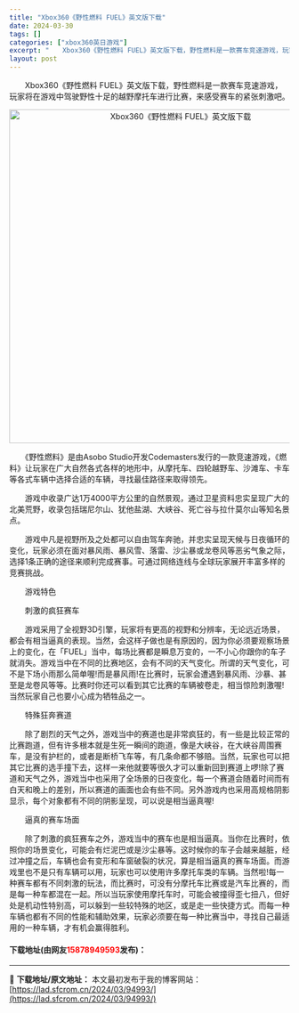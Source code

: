 ```yaml
---
title: "Xbox360《野性燃料 FUEL》英文版下载"
date: 2024-03-30
tags: []
categories: ["xbox360英日游戏"]
excerpt: "　　Xbox360《野性燃料 FUEL》英文版下载，野性燃料是一款赛车竞速游戏，玩家将在游戏中驾驶野性十足的越野摩托车进行比赛，来感受赛车的紧张刺激吧。 　　《野性燃料》是由Asobo Studio开发Codemasters发行的一款竞速游戏，《燃料》让玩家在广大自然各式各样的地形中，从摩托车、四轮&hellip;"
layout: post
---
```


 <p>　　Xbox360《野性燃料 FUEL》英文版下载，野性燃料是一款赛车竞速游戏，玩家将在游戏中驾驶野性十足的越野摩托车进行比赛，来感受赛车的紧张刺激吧。</p> <p align="center"><img align="" border="0" src="https://lad.sfcrom.cn/wp-content/uploads/2024/03/20240330_6607dc700410f.webp" width="600" alt="Xbox360《野性燃料 FUEL》英文版下载" /></p> <p>　　《野性燃料》是由Asobo Studio开发Codemasters发行的一款竞速游戏，《燃料》让玩家在广大自然各式各样的地形中，从摩托车、四轮越野车、沙滩车、卡车等各式车辆中选择合适的车辆，寻找最佳路径来取得领先。</p> <p>　　游戏中收录广达1万4000平方公里的自然景观，通过卫星资料忠实呈现广大的北美荒野，收录包括瑞尼尔山、犹他盐湖、大峡谷、死亡谷与拉什莫尔山等知名景点。</p> <p>　　游戏中凡是视野所及之处都可以自由驾车奔驰，并忠实呈现天候与日夜循环的变化，玩家必须在面对暴风雨、暴风雪、落雷、沙尘暴或龙卷风等恶劣气象之际，选择1条正确的途径来顺利完成赛事。可通过网络连线与全球玩家展开丰富多样的竞赛挑战。</p> <p>　　游戏特色</p> <p>　　刺激的疯狂赛车</p> <p>　　游戏采用了全视野3D引擎，玩家将有更高的视野和分辨率，无论远近场景，都会有相当逼真的表现。当然，会这样子做也是有原因的，因为你必须要观察场景上的变化，在「FUEL」当中，每场比赛都是瞬息万变的，一不小心你跟你的车子就消失。游戏当中在不同的比赛地区，会有不同的天气变化。所谓的天气变化，可不是下场小雨那么简单喔!而是暴风雨!在比赛时，玩家会遭遇到暴风雨、沙暴、甚至是龙卷风等等。比赛时你还可以看到其它比赛的车辆被卷走，相当惊险刺激喔!当然玩家自己也要小心成为牺牲品之一。</p> <p>　　特殊狂奔赛道</p> <p>　　除了剧烈的天气之外，游戏当中的赛道也是非常疯狂的，有一些是比较正常的比赛跑道，但有许多根本就是生死一瞬间的跑道，像是大峡谷，在大峡谷周围赛车，是没有护栏的，或者是断桥飞车等，有几条命都不够赔。当然，玩家也可以把其它比赛的选手撞下去，这样一来他就要等很久才可以重新回到赛道上啰!除了赛道和天气之外，游戏当中也采用了全场景的日夜变化，每一个赛道会随着时间而有白天和晚上的差别，所以赛道的画面也会有些不同。另外游戏内也采用高规格阴影显示，每个对象都有不同的阴影呈现，可以说是相当逼真喔!</p> <p>　　逼真的赛车场面</p> <p>　　除了刺激的疯狂赛车之外，游戏当中的赛车也是相当逼真。当你在比赛时，依照你的场景变化，可能会有烂泥巴或是沙尘暴等。这时候你的车子会越来越脏，经过冲撞之后，车辆也会有变形和车窗破裂的状况，算是相当逼真的赛车场面。而游戏里也不是只有车辆可以用，玩家也可以使用许多摩托车类的车辆。当然啦!每一种赛车都有不同刺激的玩法，而比赛时，可没有分摩托车比赛或是汽车比赛的，而是每一种车都混在一起。所以当玩家使用摩托车时，可能会被撞得歪七扭八，但好处是机动性特别高，可以躲到一些较特殊的地区，或是走一些快捷方式。而每一种车辆也都有不同的性能和辅助效果，玩家必须要在每一种比赛当中，寻找自己最适用的一种车辆，才有机会赢得胜利。</p> <p><h4>下载地址(由网友<font color="red">15878949593</font>发布)：</h4></p> 

---
📖 **下载地址/原文地址：** 本文最初发布于我的博客网站：[https://lad.sfcrom.cn/2024/03/94993/](https://lad.sfcrom.cn/2024/03/94993/)
